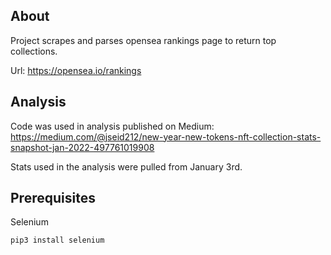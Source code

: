 ## About
Project scrapes and parses opensea rankings page to return top collections.

Url: https://opensea.io/rankings

## Analysis

Code was used in analysis published on Medium: https://medium.com/@jseid212/new-year-new-tokens-nft-collection-stats-snapshot-jan-2022-497761019908

Stats used in the analysis were pulled from January 3rd.  

## Prerequisites
Selenium
```
pip3 install selenium
```

